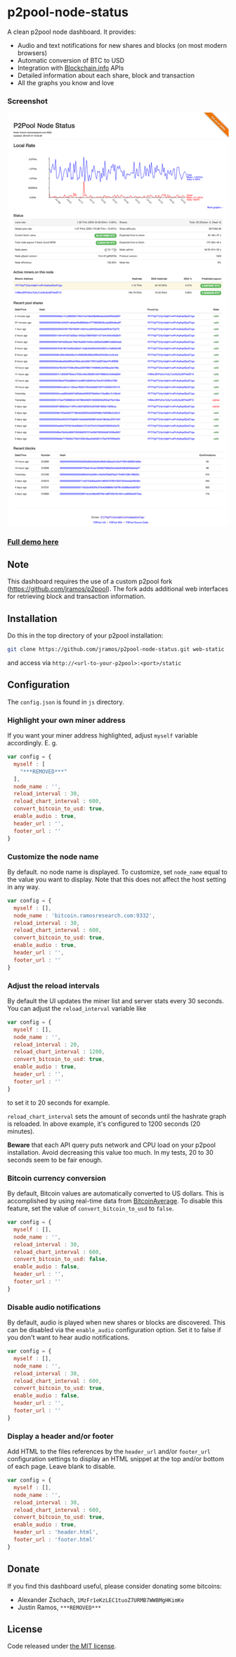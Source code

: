 p2pool-node-status
==================

A clean p2pool node dashboard. It provides:

* Audio and text notifications for new shares and blocks (on most modern browsers)
* Automatic conversion of BTC to USD
* Integration with [Blockchain.info](https://blockchain.info/) APIs
* Detailed information about each share, block and transaction
* All the graphs you know and love

### Screenshot

![Screenshot](img/screenshot.png)

### [Full demo here](http://bitcoin.ramosresearch.com)

## Note

This dashboard requires the use of a custom p2pool fork (https://github.com/jramos/p2pool). The fork adds additional web interfaces for retrieving block and transaction information.

## Installation

Do this in the top directory of your p2pool installation:

``` Bash
git clone https://github.com/jramos/p2pool-node-status.git web-static
```

and access via `http://<url-to-your-p2pool>:<port>/static`

## Configuration

The `config.json` is found in `js` directory.

### Highlight your own miner address

If you want your miner address highlighted, adjust `myself` variable accordingly. E. g.

``` JavaScript
var config = {
  myself : [
    "***REMOVED***"
  ],
  node_name : '',
  reload_interval : 30,
  reload_chart_interval : 600,
  convert_bitcoin_to_usd: true,
  enable_audio : true,
  header_url : '',
  footer_url : ''
}
```

### Customize the node name

By default. no node name is displayed. To customize, set `node_name` equal to the value you want to display. Note that this does not affect the host setting in any way.

``` JavaScript
var config = {
  myself : [],
  node_name : 'bitcoin.ramosresearch.com:9332',
  reload_interval : 30,
  reload_chart_interval : 600,
  convert_bitcoin_to_usd: true,
  enable_audio : true,
  header_url : '',
  footer_url : ''
}
```

### Adjust the reload intervals

By default the UI updates the miner list and server stats every 30 seconds.  You can adjust the `reload_interval` variable like

``` JavaScript
var config = {
  myself : [],
  node_name : '',
  reload_interval : 20,
  reload_chart_interval : 1200,
  convert_bitcoin_to_usd: true,
  enable_audio : true,
  header_url : '',
  footer_url : ''
}
```

to set it to 20 seconds for example.

`reload_chart_interval` sets the amount of seconds until the hashrate graph is reloaded.  In above example, it's configured to 1200 seconds (20 minutes).

**Beware** that each API query puts network and CPU load on your p2pool installation.  Avoid decreasing this value too much.  In my tests, 20 to 30 seconds seem to be fair enough.

### Bitcoin currency conversion

By default, Bitcoin values are automatically converted to US dollars. This is accomplished by using real-time data from [BitcoinAverage](https://api.bitcoinaverage.com/ticker/all). To disable this feature, set the value of `convert_bitcoin_to_usd` to `false`.

``` JavaScript
var config = {
  myself : [],
  node_name : '',
  reload_interval : 30,
  reload_chart_interval : 600,
  convert_bitcoin_to_usd: false,
  enable_audio : false,
  header_url : '',
  footer_url : ''
}
```

### Disable audio notifications

By default, audio is played when new shares or blocks are discovered. This can be disabled via the `enable_audio` configuration option. Set it to false if you don't want to hear audio notifications.

``` JavaScript
var config = {
  myself : [],
  node_name : '',
  reload_interval : 30,
  reload_chart_interval : 600,
  convert_bitcoin_to_usd: true,
  enable_audio : false,
  header_url : '',
  footer_url : ''
}
```

### Display a header and/or footer

Add HTML to the files references by the `header_url` and/or `footer_url` configuration settings to display an HTML snippet at the top and/or bottom of each page. Leave blank to disable.

``` JavaScript
var config = {
  myself : [],
  node_name : '',
  reload_interval : 30,
  reload_chart_interval : 600,
  convert_bitcoin_to_usd: true,
  enable_audio : true,
  header_url : 'header.html',
  footer_url : 'footer.html'
}
```

## Donate

If you find this dashboard useful, please consider donating some bitcoins:

* Alexander Zschach, `1MzFr1eKzLEC1tuoZ7URMB7WWBMgHKimKe`
* Justin Ramos, `***REMOVED***`

## License

Code released under [the MIT license](LICENSE.txt).
